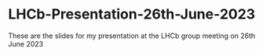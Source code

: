 # LHCb-Presentation-26th-June-2023
These are the slides for my presentation at the LHCb group meeting on 26th June 2023
